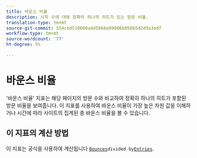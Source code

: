 ```yaml
---
title: 바운스 비율
description: 시작 수에 대해 정확히 하나의 히트가 있는 방문 비율.
translation-type: tm+mt
source-git-commit: 554ced510600a4d5866e89806b058b5d2d9a3edf
workflow-type: tm+mt
source-wordcount: '77'
ht-degree: 5%

---
```



# 바운스 비율

&#39;바운스 비율&#39; 지표는 해당 페이지의 방문 수와 비교하여 정확히 하나의 히트가 포함된 방문 비율을 보여줍니다. 이 지표를 사용하여 바운스 비율이 가장 높은 차원 값을 이해하거나 시간에 따라 사이트의 집계된 총 바운스 비율을 볼 수 있습니다.

## 이 지표의 계산 방법

이 지표는 공식을 사용하여 계산됩니다 [`Bounces`](bounces.md)` divided by `[`Entries`](entries.md).
